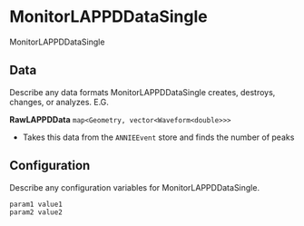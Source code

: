 # MonitorLAPPDDataSingle

MonitorLAPPDDataSingle

## Data

Describe any data formats MonitorLAPPDDataSingle creates, destroys, changes, or analyzes. E.G.

**RawLAPPDData** `map<Geometry, vector<Waveform<double>>>`
* Takes this data from the `ANNIEEvent` store and finds the number of peaks


## Configuration

Describe any configuration variables for MonitorLAPPDDataSingle.

```
param1 value1
param2 value2
```
